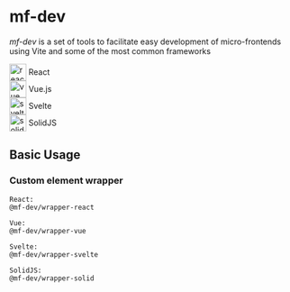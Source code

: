 # mf-dev

*mf-dev* is a set of tools to facilitate easy development of micro-frontends using Vite and some of the most common frameworks
<div style="display: flex; align-items: center"><img src="https://static.cdnlogo.com/logos/r/63/react.svg" alt="react" width="30"/> <span>&nbsp;React</span></div>
<div style="display: flex; align-items: center"><img src="https://static.cdnlogo.com/logos/v/69/vue.svg" alt="vue" width="30"/> <span>&nbsp;Vue.js</span></div>
<div style="display: flex; align-items: center"><img src="https://static.cdnlogo.com/logos/s/6/svelte.svg" alt="svelte" width="30"/> <span>&nbsp;Svelte</span></div>
<div style="display: flex; align-items: center"><img src="https://www.solidjs.com/img/logo/without-wordmark/logo.png" alt="solid" width="30"/> <span>&nbsp;SolidJS</span></div>

## Basic Usage
### Custom element wrapper

```
React:
@mf-dev/wrapper-react

Vue:
@mf-dev/wrapper-vue

Svelte:
@mf-dev/wrapper-svelte

SolidJS:
@mf-dev/wrapper-solid
```